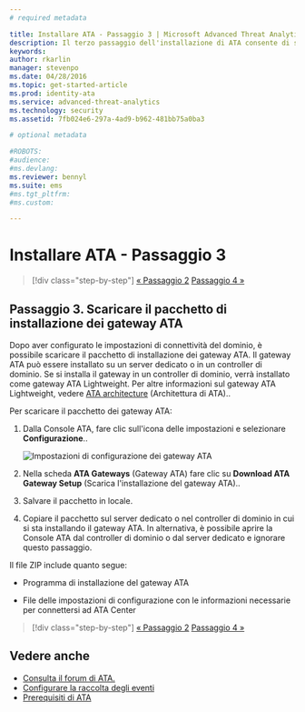 ```yaml
---
# required metadata

title: Installare ATA - Passaggio 3 | Microsoft Advanced Threat Analytics
description: Il terzo passaggio dell'installazione di ATA consente di scaricare il pacchetto di installazione dei gateway ATA.
keywords:
author: rkarlin
manager: stevenpo
ms.date: 04/28/2016
ms.topic: get-started-article
ms.prod: identity-ata
ms.service: advanced-threat-analytics
ms.technology: security
ms.assetid: 7fb024e6-297a-4ad9-b962-481bb75a0ba3

# optional metadata

#ROBOTS:
#audience:
#ms.devlang:
ms.reviewer: bennyl
ms.suite: ems
#ms.tgt_pltfrm:
#ms.custom:

---
```


# Installare ATA - Passaggio 3

>[!div class="step-by-step"]
[« Passaggio 2](install-ata-step2.md)
[Passaggio 4 »](install-ata-step4.md)

## Passaggio 3. Scaricare il pacchetto di installazione dei gateway ATA
Dopo aver configurato le impostazioni di connettività del dominio, è possibile scaricare il pacchetto di installazione dei gateway ATA. Il gateway ATA può essere installato su un server dedicato o in un controller di dominio. Se si installa il gateway in un controller di dominio, verrà installato come gateway ATA Lightweight. Per altre informazioni sul gateway ATA Lightweight, vedere [ATA architecture](/advanced-threat-analytics/plan-design/ata-architecture) (Architettura di ATA).. 

Per scaricare il pacchetto dei gateway ATA:

1.  Dalla Console ATA, fare clic sull'icona delle impostazioni e selezionare **Configurazione**..

    ![Impostazioni di configurazione dei gateway ATA](media/ATA-config-icon.JPG)

2.  Nella scheda **ATA Gateways** (Gateway ATA) fare clic su **Download ATA Gateway Setup** (Scarica l'installazione del gateway ATA)..

3.  Salvare il pacchetto in locale.
4.  Copiare il pacchetto sul server dedicato o nel controller di dominio in cui si sta installando il gateway ATA. In alternativa, è possibile aprire la Console ATA dal controller di dominio o dal server dedicato e ignorare questo passaggio.

Il file ZIP include quanto segue:

-   Programma di installazione del gateway ATA

-   File delle impostazioni di configurazione con le informazioni necessarie per connettersi ad ATA Center


>[!div class="step-by-step"]
[« Passaggio 2](install-ata-step2.md)
[Passaggio 4 »](install-ata-step4.md)

## Vedere anche

- [Consulta il forum di ATA.](https://social.technet.microsoft.com/Forums/security/en-US/home?forum=mata)
- [Configurare la raccolta degli eventi](configure-event-collection.md)
- [Prerequisiti di ATA](/advanced-threat-analytics/plan-design/ata-prerequisites)


<!--HONumber=May16_HO1-->


